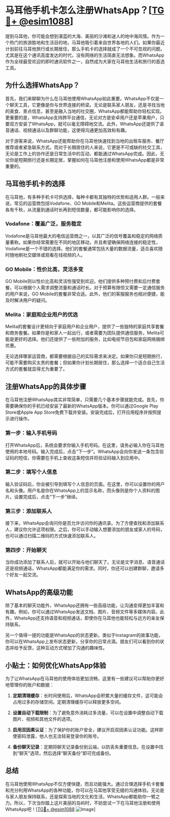 # 马耳他手机卡怎么注册WhatsApp？[[TG💪+ @esim1088](https://t.me/s/esim1088)]

提到马耳他，你可能会想到湛蓝的大海、美丽的沙滩和迷人的地中海风情。作为一个热门的旅游胜地和生活目的地，马耳他吸引着来自世界各地的人们。如果你最近计划前往马耳他旅行或长期居住，那么手机卡的选择就成了一个不可忽视的问题。尤其是在这个通讯高度发达的时代，没有网络的生活简直无法想象。而WhatsApp作为全球最受欢迎的即时通讯软件之一，自然成为大家在马耳他生活和旅行的首选工具。

## 为什么选择WhatsApp？

首先，我们来聊聊为什么在马耳他使用WhatsApp如此重要。WhatsApp不仅是一个聊天工具，它更像是你与世界连接的桥梁。无论是联系家人朋友，还是寻找当地的美食、景点信息，甚至是融入当地的社交圈，WhatsApp都能帮助你轻松实现。更重要的是，WhatsApp支持跨平台通信，无论对方是安卓用户还是苹果用户，只要双方安装了WhatsApp，就可以毫无障碍地交流。此外，WhatsApp还提供了语音通话、视频通话以及群聊功能，这使得沟通更加高效和有趣。

对于游客来说，WhatsApp还能帮助你在马耳他快速找到当地的出租车服务、餐厅推荐或者紧急联系方式。而对于长期居住的人来说，它更是不可或缺的社交工具，无论是工作上的协作还是日常生活中的互动，都能通过WhatsApp完成。因此，无论你是短期旅行还是长期定居，掌握如何在马耳他注册和使用WhatsApp都是非常重要的。

## 马耳他手机卡的选择

在马耳他，有多种手机卡可供选择，每种卡都有其独特的优势和适用人群。一般来说，常见的运营商包括Vodafone、GO Mobile和Melita。这些运营商提供的套餐各有千秋，从流量到通话时长再到短信数量，都可能影响你的选择。

### Vodafone：覆盖广泛，服务稳定

Vodafone是马耳他最大的电信运营商之一，以其广泛的信号覆盖和稳定的网络质量著称。如果你经常需要在不同的地区移动，并且希望确保网络连接的稳定性，Vodafone是一个不错的选择。他们的套餐通常包括大量的数据流量，适合喜欢随时随地刷社交媒体或观看在线视频的人。

### GO Mobile：性价比高，灵活多变

GO Mobile则以性价比高和灵活性强受到欢迎。他们提供多种预付费和后付费套餐，可以根据个人需求调整流量和通话时长。对于预算有限但又需要一定通信服务的用户来说，GO Mobile的套餐非常合适。此外，他们的客服服务也相对便捷，能及时解决用户的疑问。

### Melita：家庭和企业用户的优选

Melita的套餐设计更倾向于家庭用户和企业用户，提供了一些独特的家庭共享套餐和商务套餐。如果你是和家人一起出行，或者需要为团队提供通信服务，Melita可能是更好的选择。他们还提供了一些附加的服务，比如电视节目包和家庭网络捆绑优惠。

无论选择哪家运营商，都需要根据自己的实际需求来决定。如果你只是短期旅行，可能不需要购买太贵的套餐；但如果你计划长期居住，那么选择一个适合自己生活方式的套餐就显得尤为重要了。

## 注册WhatsApp的具体步骤

在马耳他注册WhatsApp其实非常简单，只需要几个基本步骤就能完成。首先，你需要确保你的手机已经安装了最新的WhatsApp版本。你可以通过Google Play Store或Apple App Store免费下载并安装。安装完成后，打开应用程序并按照提示进行操作。

### 第一步：输入手机号码

打开WhatsApp后，系统会要求你输入手机号码。在这里，请务必输入你在马耳他使用的本地号码。输入完成后，点击“下一步”。WhatsApp会向你发送一条包含验证码的短信，你需要在手机上查收这条短信并将验证码输入到应用中。

### 第二步：填写个人信息

输入验证码后，你会被引导到填写个人信息的页面。在这里，你可以设置你的用户名和头像。用户名是你在WhatsApp上的显示名称，而头像则是你个人资料的图片。设置完成后，点击“下一步”继续。

### 第三步：添加联系人

接下来，WhatsApp会询问你是否允许访问你的通讯录。为了方便查找和添加联系人，建议你允许这项权限。之后，你可以手动输入想要添加的朋友或家人的号码，也可以通过扫描二维码的方式快速添加联系人。

### 第四步：开始聊天

当你成功添加了联系人后，就可以开始与他们聊天了。无论是文字消息、语音通话还是视频通话，WhatsApp都能满足你的需求。同时，你还可以创建群聊，邀请多个好友一起交流。

## WhatsApp的高级功能

除了基本的聊天功能外，WhatsApp还拥有一些高级功能，让沟通变得更加丰富和有趣。例如，你可以通过WhatsApp发送文档、图片、音频文件等多媒体内容。此外，WhatsApp还支持语音和视频通话，即使你在马耳他也能轻松与远方的亲友保持联系。

另一个值得一提的功能是WhatsApp的状态更新。类似于Instagram的故事功能，你可以在WhatsApp上发布状态更新，分享你的日常点滴。朋友们可以看到你的状态并给予反馈，这种互动方式增加了沟通的趣味性。

## 小贴士：如何优化WhatsApp体验

为了让WhatsApp在马耳他的使用体验更加流畅，这里有一些建议可以帮助你更好地管理你的账户和数据：

1. **定期清理缓存**：长时间使用后，WhatsApp会积累大量的缓存文件，这可能会占用过多的存储空间。定期清理缓存可以释放更多空间。
   
2. **设置自动下载限制**：为了避免意外消耗过多流量，可以在设置中调整自动下载图片、视频和其他文件的选项。

3. **启用双因素认证**：为了保护你的账户安全，建议开启双因素认证功能。这样即使密码泄露，他人也无法轻易登录你的账号。

4. **备份聊天记录**：定期将聊天记录备份到云端，以防丢失重要信息。在设置中找到“聊天”选项，然后选择“聊天备份”即可完成备份。

## 总结

在马耳他使用WhatsApp不仅方便快捷，而且功能强大。通过合理选择手机卡套餐和充分利用WhatsApp的各种功能，你可以在马耳他享受无缝的沟通体验。无论是与家人朋友保持联系，还是探索当地的文化和生活，WhatsApp都能助你一臂之力。所以，下次当你踏上这片美丽的岛屿时，不妨尝试一下在马耳他注册和使用WhatsApp吧！[[TG💪+ @esim1088](https://t.me/s/esim1088) ![Image](https://i.postimg.cc/4NQfJmqS/Snipaste-2025-05-13-00-14-12.png)]